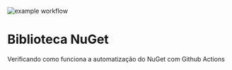 ![example workflow](https://github.com/vinicius-martins-bludata/biblioteca-nuget/actions/workflows/dotnet-nuget/badge.svg)

# Biblioteca NuGet

Verificando como funciona a automatização do NuGet com Github Actions
